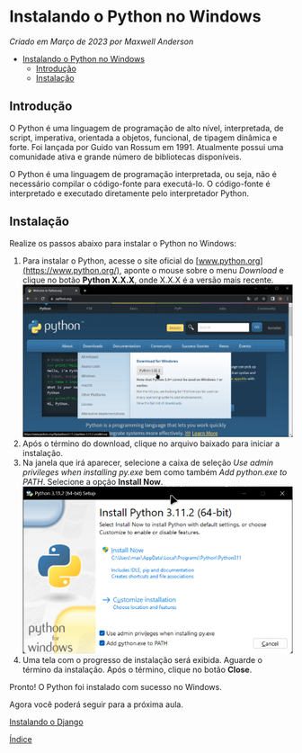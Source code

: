 # Instalando o Python no Windows

*Criado em Março de 2023 por Maxwell Anderson*

- [Instalando o Python no Windows](#instalando-o-python-no-windows)
  - [Introdução](#introdução)
  - [Instalação](#instalação)

## Introdução

O Python é uma linguagem de programação de alto nível, interpretada, de script, imperativa, orientada a objetos, funcional, de tipagem dinâmica e forte. Foi lançada por Guido van Rossum em 1991. Atualmente possui uma comunidade ativa e grande número de bibliotecas disponíveis. 

O Python é uma linguagem de programação interpretada, ou seja, não é necessário compilar o código-fonte para executá-lo. O código-fonte é interpretado e executado diretamente pelo interpretador Python.

## Instalação

Realize os passos abaixo para instalar o Python no Windows:

1. Para instalar o Python, acesse o site oficial do [www.python.org](https://www.python.org/), aponte o mouse sobre o menu *Download* e clique no botão **Python X.X.X**, onde X.X.X é a versão mais recente. ![Página principal de download do Python](python01.png)
2. Após o término do download, clique no arquivo baixado para iniciar a instalação.
3. Na janela que irá aparecer, selecione a caixa de seleção *Use admin privileges when installing py.exe* bem como também *Add python.exe to PATH*. Selecione a opção **Install Now**. ![Tela de instalação do Python](python02.png)
4. Uma tela com o progresso de instalação será exibida. Aguarde o término da instalação. Após o término, clique no botão **Close**.

Pronto! O Python foi instalado com sucesso no Windows.

Agora você poderá seguir para a próxima aula.

[Instalando o Django](05.%20Instalando%20o%20Django.md)

[Índice](../README.md)